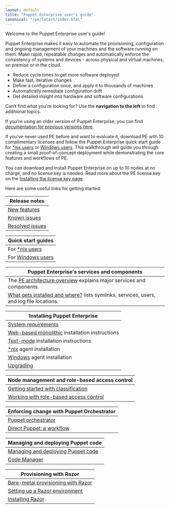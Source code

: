 ```yaml
---
layout: default
title: "Puppet Enterprise user's guide"
canonical: "/pe/latest/index.html"
---
```


Welcome to the Puppet Enterprise user's guide!

Puppet Enterprise makes it easy to automate the provisioning, configuration and ongoing management of your machines and the software running on them. Make rapid, repeatable changes and automatically enforce the consistency of systems and devices - across physical and virtual machines, on premise or in the cloud.

+ Reduce cycle times to get more software deployed
+ Make fast, iterative changes
+ Define a configuration once, and apply it to thousands of machines
+ Automatically remediate configuration drift
+ Get detailed insight into hardware and software configurations

Can't find what you're looking for? Use the **navigation to the left** to find additional topics.

If you're using an older version of Puppet Enterprise, you can find [documentation for previous versions here](/pe/index.html).

If you've never used PE before and want to evaluate it, download PE with 10 complimentary licenses and follow the Puppet Enterprise quick start guide for [*nix users](./quick_start.html) or [Windows users](./quick_start_windows_intro.html). This walkthrough will guide you through creating a small proof-of-concept deployment while demonstrating the core features and workflows of PE.

You can download and install Puppet Enterprise on up to 10 nodes at no charge, and no license key is needed. Read more about the PE license key on the [Installing the license key page](./install_license_key.html).

Here are some useful links for getting started:

| Release notes                                           |
|---------------------------------------------------------|
| [New features](./release_notes.html)                    |
| [Known issues](./release_notes_known_issues.html)       |
| [Resolved issues](./release_notes_resolved_issues.html) |

| Quick start guides                                      |
|---------------------------------------------------------|
| For [*nix users](./quick_start.html)             |
| For [Windows users](./quick_start_windows_intro.html) |

| Puppet Enterprise's services and components |
|-------------------------------------------------------------|
| The [PE architecture overview](./pe_architecture_overview.html) explains major services and components. |
| [What gets installed and where?](./install_what_and_where.html) lists symlinks, services, users, and log file locations. |

| Installing Puppet Enterprise                                             |
|--------------------------------------------------------------------------|
| [System requirements](./sys_req_hw.html)                                 |
| [Web-based monolithic](./install_pe_mono.html) installation instructions |
| [Text-mode](./install_text_mode_split.html) installation instructions    |
| [*nix](./install_agents.html) agent installation                         |
| [Windows](./install_windows.html) agent installation                     |
| [Upgrading](./upgrade_mono.html)                                         |

| Node management and role-based access control                                        |
|--------------------------------------------------------------------------------------|
| [Getting started with classification](./console_classes_groups_getting_started.html) |
| [Working with role-based access control](./rbac_intro.html)                          |

| Enforcing change with Puppet Orchestrator        |
|--------------------------------------------------|
| [Puppet orchestrator](./orchestrator_intro.html) |
| [Direct Puppet: a workflow](./direct_puppet_workflow.html) |

| Managing and deploying Puppet code                               |
|------------------------------------------------------------------|
| [Managing and deploying Puppet code](./cmgmt_managing_code.html) |
| [Code Manager](./code_mgr.html)                                  |

| Provisioning with Razor                                  |
|----------------------------------------------------------|
| [Bare-metal provisioning with Razor](./razor_intro.html) |
| [Setting up a Razor environment](./razor_prereqs.html)   |
| [Installing Razor](./razor_install.html)                 |